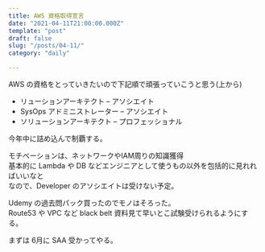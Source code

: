 ```yaml
---
title: AWS 資格取得宣言
date: "2021-04-11T21:00:00.000Z"
template: "post"
draft: false
slug: "/posts/04-11/"
category: "daily"

---
```


AWS の資格をとっていきたいので下記順で頑張っていこうと思う(上から)

- リューションアーキテクト – アソシエイト
- SysOps アドミニストレーター – アソシエイト
- ソリューションアーキテクト – プロフェッショナル

今年中に詰め込んで制覇する。  

モチベーションは、ネットワークやIAM周りの知識獲得  
基本的に Lambda や DB などエンジニアとして使うもの以外を包括的に見れればいいなと  
なので、Developer のアソシエイトは受けない予定。  

Udemy の過去問パック買ったのでモノはそろった。  
Route53 や VPC など black belt 資料見て早いとこ試験受けられるようにする。  

まずは 6月に SAA 受かってやる。  
